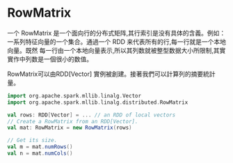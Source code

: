 # RowMatrix

一个 RowMatrix 是一个面向行的分布式矩阵,其行索引是没有具体的含義。例如：一系列特征向量的一个集合。通過一个 RDD 来代表所有的行,每一行就是一个本地向量。既然 每一行由一个本地向量表示,所以其列数就被整型数据大小所限制,其實實作中列数是一個很小的数值。

RowMatrix可以由RDD[Vector] 實例被創建。接著我們可以計算列的摘要統計量。

```scala
import org.apache.spark.mllib.linalg.Vector
import org.apache.spark.mllib.linalg.distributed.RowMatrix

val rows: RDD[Vector] = ... // an RDD of local vectors
// Create a RowMatrix from an RDD[Vector].
val mat: RowMatrix = new RowMatrix(rows)

// Get its size.
val m = mat.numRows()
val n = mat.numCols()
```
